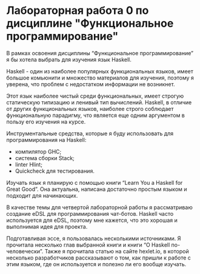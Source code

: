 # Лабораторная работа 0 по дисциплине "Функциональное программирование"

В рамках освоения дисциплины “Функциональное программирование” я бы хотела выбрать для изучения язык Haskell. 

Haskell - один из наиболее популярных функциональных языков, имеет большое комьюнити и множество материалов для изучения, поэтому я уверена, что проблем с недостатком информации не возникнет.

Этот язык наиболее чистый среди функциональных, имеет строгую статическую типизацию и ленивый тип вычислений. Haskell, в отличие от других функциональных языков, наиболее строго соблюдает функциональную парадигму, что является еще одним аргументом в пользу его изучения на курсе.

Инструментальные средства, которые я буду использовать для программирования на Haskell:
* компилятор GHC;
* система сборки Stack;
* linter Hlint;
* Quickcheck для тестирования.

Изучать язык я планирую с помощью книги “Learn You a Haskell for Great Good”. Она актуальна, написана достаточно простым языком и подходит для начинающих.

В качестве темы для четвертой лабораторной работы я рассматриваю создание eDSL для программирования чат-ботов. Haskell часто используется для eDSL, поэтому мне кажется, что это хорошая и выполнимая идея для проекта.

Подготавливая эссе, я пользовалась несколькими источниками. Я прочитала несколько глав выбранной книги и книги “О Haskell по-человечески”. Также я прочитала статью на сайте hexlet.io, в которой несколько разработчиков рассказывают о том, как пришли к работе с этим языком, где он используется и полезно ли его вообще изучать. 
